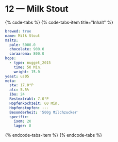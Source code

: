 # 12 — Milk Stout

{% code-tabs %}
{% code-tabs-item title="Inhalt" %}
```yaml
brewed: true
name: Milk Stout
malts:
  pale: 5000.0
  chocolate: 900.0
  caraaroma: 800.0
hops:
  - type: nugget_2015
    time: 50 Min.
    weight: 15.0
yeast: us05
meta:
  stw: 17.0°P
  alc: 5.5%
  ibu: 24
  Restextrakt: 7.0°P
  Hopfenkochzeit: 60 Min.
  Hopfenstopfen: ---
  Besonderheit: '500g Milchzucker'
  specific:
    isom: 20
    lager: 8
```
{% endcode-tabs-item %}
{% endcode-tabs %}

